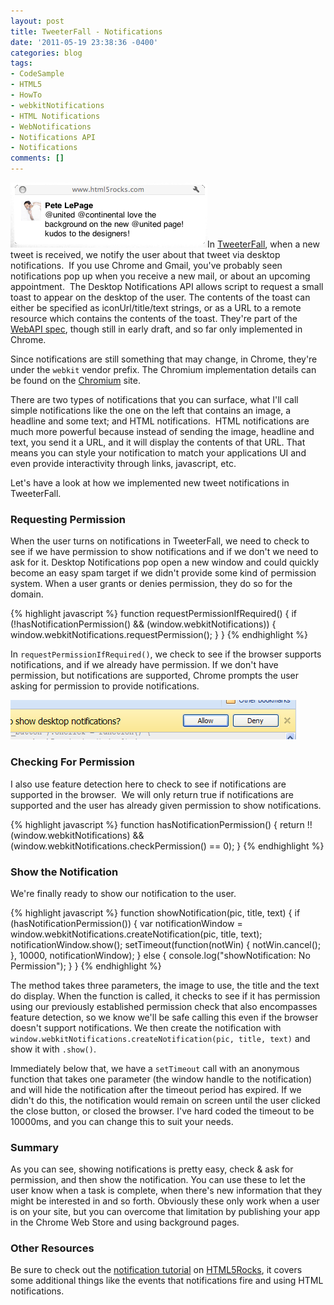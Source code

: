 ```yaml
---
layout: post
title: TweeterFall - Notifications
date: '2011-05-19 23:38:36 -0400'
categories: blog
tags:
- CodeSample
- HTML5
- HowTo
- webkitNotifications
- HTML Notifications
- WebNotifications
- Notifications API
- Notifications
comments: []
---
```

![](/assets/notification.png "notification")In [TweeterFall](http://bit.ly/TweeterFall), when a new tweet is received, we notify the user about that tweet via desktop notifications.  If you use Chrome and Gmail, you've probably seen notifications pop up when you receive a new mail, or about an upcoming appointment.  The Desktop Notifications API allows script to request a small toast to appear on the desktop of the user.  The contents of the toast can either be specified as iconUrl/title/text strings, or as a URL to a remote resource which contains the contents of the toast.  They're part of the [WebAPI spec](http://dev.w3.org/2006/webapi/WebNotifications/publish/), though still in early draft, and so far only implemented in Chrome.

Since notifications are still something that may change, in Chrome, they're under the `webkit` vendor prefix.  The Chromium implementation details can be found on the [Chromium](http://www.chromium.org/developers/design-documents/desktop-notifications/api-specification) site.

There are two types of notifications that you can surface, what I'll call simple notifications like the one on the left that contains an image, a headline and some text; and HTML notifications.  HTML notifications are much more powerful because instead of sending the image, headline and text, you send it a URL, and it will display the contents of that URL. That means you can style your notification to match your applications UI and even provide interactivity through links, javascript, etc.

Let's have a look at how we implemented new tweet notifications in TweeterFall.

### Requesting Permission

When the user turns on notifications in TweeterFall, we need to check to see if we have permission to show notifications and if we don't we need to ask for it.  Desktop Notifications pop open a new window and could quickly become an easy spam target if we didn't provide some kind of permission system.  When a user grants or denies permission, they do so for the domain.

{% highlight javascript %}
function requestPermissionIfRequired() {
  if (!hasNotificationPermission() && (window.webkitNotifications)) {
    window.webkitNotifications.requestPermission();
  }
}
{% endhighlight %}

In `requestPermissionIfRequired()`, we check to see if the browser supports notifications, and if we already have permission.  If we don't have permission, but notifications are supported, Chrome prompts the user asking for permission to provide notifications.

![](/assets/The-notifications-permission-infobar-in-Google-Chrome.png "The notifications permission infobar in Google Chrome")

### Checking For Permission

I also use feature detection here to check to see if notifications are supported in the browser.  We will only return true if notifications are supported and the user has already given permission to show notifications.

{% highlight javascript %}
function hasNotificationPermission() {
  return !!(window.webkitNotifications)
    && (window.webkitNotifications.checkPermission() == 0);
}
{% endhighlight %}

### Show the Notification

We're finally ready to show our notification to the user.

{% highlight javascript %}
function showNotification(pic, title, text) {
  if (hasNotificationPermission()) {
    var notificationWindow =
      window.webkitNotifications.createNotification(pic, title, text);
    notificationWindow.show();
    setTimeout(function(notWin) {
      notWin.cancel();
    }, 10000, notificationWindow);
  } else {
    console.log("showNotification: No Permission");
  }
}
{% endhighlight %}

The method takes three parameters, the image to use, the title and the text do display.  When the function is called, it checks to see if it has permission using our previously established permission check that also encompasses feature detection, so we know we'll be safe calling this even if the browser doesn't support notifications.  We then create the notification with `window.webkitNotifications.createNotification(pic, title, text)` and show it with `.show()`.

Immediately below that, we have a `setTimeout` call with an anonymous function that takes one parameter (the window handle to the notification) and will  hide the notification after the timeout period has expired.  If we didn't do this, the notification would remain on screen until the user clicked the close button, or closed the browser.  I've hard coded the timeout to be 10000ms, and you can change this to suit your needs.

### Summary

As you can see, showing notifications is pretty easy, check &amp; ask for permission, and then show the notification.  You can use these to let the user know when a task is complete, when there's new information that they might be interested in and so forth.  Obviously these only work when a user is on your site, but you can overcome that limitation by publishing your app in the Chrome Web Store and using background pages.

### Other Resources

Be sure to check out the [notification tutorial](http://www.html5rocks.com/tutorials/notifications/quick/) on [HTML5Rocks](http://html5rocks.com), it covers some additional things like the events that notifications fire and using HTML notifications.